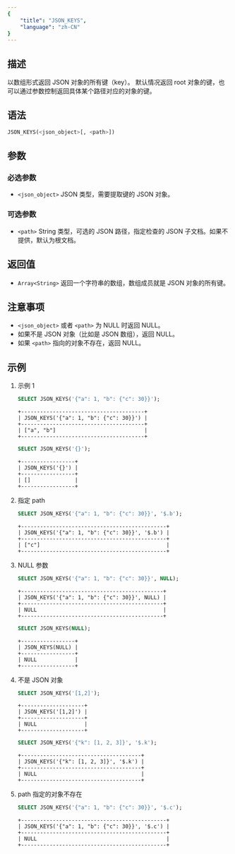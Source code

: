 ```yaml
---
{
    "title": "JSON_KEYS",
    "language": "zh-CN"
}
---
```


## 描述
以数组形式返回 JSON 对象的所有键（key）。 默认情况返回 root 对象的键，也可以通过参数控制返回具体某个路径对应的对象的键。

## 语法

```sql
JSON_KEYS(<json_object>[, <path>])
```

## 参数
### 必选参数
- `<json_object>` JSON 类型，需要提取键的 JSON 对象。


### 可选参数
- `<path>` String 类型，可选的 JSON 路径，指定检查的 JSON 子文档。如果不提供，默认为根文档。

## 返回值
- `Array<String>` 返回一个字符串的数组，数组成员就是 JSON 对象的所有键。

## 注意事项
- `<json_object>` 或者 `<path>` 为 NULL 时返回 NULL。
- 如果不是 JSON 对象（比如是 JSON 数组），返回 NULL。
- 如果 `<path>` 指向的对象不存在，返回 NULL。

## 示例
1.  示例 1
    ```sql
    SELECT JSON_KEYS('{"a": 1, "b": {"c": 30}}');
    ```
    ```text
    +---------------------------------------+
    | JSON_KEYS('{"a": 1, "b": {"c": 30}}') |
    +---------------------------------------+
    | ["a", "b"]                            |
    +---------------------------------------+
    ```
    ```sql
    SELECT JSON_KEYS('{}');
    ```
    ```text
    +-----------------+
    | JSON_KEYS('{}') |
    +-----------------+
    | []              |
    +-----------------+
    ```

2. 指定 path
    ```sql
    SELECT JSON_KEYS('{"a": 1, "b": {"c": 30}}', '$.b');
    ```
    ```text
    +----------------------------------------------+
    | JSON_KEYS('{"a": 1, "b": {"c": 30}}', '$.b') |
    +----------------------------------------------+
    | ["c"]                                        |
    +----------------------------------------------+
    ```
3. NULL 参数
    ```sql
    SELECT JSON_KEYS('{"a": 1, "b": {"c": 30}}', NULL);
    ```
    ```text
    +---------------------------------------------+
    | JSON_KEYS('{"a": 1, "b": {"c": 30}}', NULL) |
    +---------------------------------------------+
    | NULL                                        |
    +---------------------------------------------+
    ```
    ```sql
    SELECT JSON_KEYS(NULL);
    ```
    ```text
    +-----------------+
    | JSON_KEYS(NULL) |
    +-----------------+
    | NULL            |
    +-----------------+
    ```
4. 不是 JSON 对象
    ```sql
    SELECT JSON_KEYS('[1,2]');
    ```
    ```text
    +--------------------+
    | JSON_KEYS('[1,2]') |
    +--------------------+
    | NULL               |
    +--------------------+
    ```
    ```sql
    SELECT JSON_KEYS('{"k": [1, 2, 3]}', '$.k');
    ```
    ```text
    +--------------------------------------+
    | JSON_KEYS('{"k": [1, 2, 3]}', '$.k') |
    +--------------------------------------+
    | NULL                                 |
    +--------------------------------------+
    ```
5. path 指定的对象不存在
    ```sql
    SELECT JSON_KEYS('{"a": 1, "b": {"c": 30}}', '$.c');
    ```
    ```text
    +----------------------------------------------+
    | JSON_KEYS('{"a": 1, "b": {"c": 30}}', '$.c') |
    +----------------------------------------------+
    | NULL                                         |
    +----------------------------------------------+
    ```